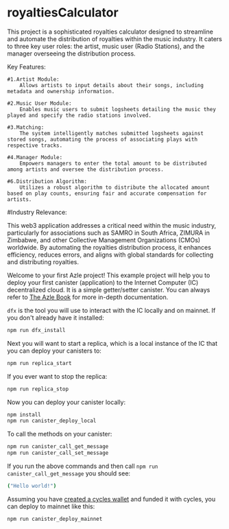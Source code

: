 # royaltiesCalculator
This project is a sophisticated royalties calculator designed to streamline and automate the distribution of royalties within the music industry. It caters to three key user roles: the artist, music user (Radio Stations), and the manager overseeing the distribution process.

Key Features:

    #1.Artist Module:
        Allows artists to input details about their songs, including metadata and ownership information.

    #2.Music User Module:
        Enables music users to submit logsheets detailing the music they played and specify the radio stations involved.

    #3.Matching:
        The system intelligently matches submitted logsheets against stored songs, automating the process of associating plays with respective tracks.

    #4.Manager Module:
        Empowers managers to enter the total amount to be distributed among artists and oversee the distribution process.

    #6.Distribution Algorithm:
        Utilizes a robust algorithm to distribute the allocated amount based on play counts, ensuring fair and accurate compensation for artists.

#Industry Relevance:

This web3 application addresses a critical need within the music industry, particularly for associations such as SAMRO in South Africa, ZIMURA in Zimbabwe, and other Collective Management Organizations (CMOs) worldwide. By automating the royalties distribution process, it enhances efficiency, reduces errors, and aligns with global standards for collecting and distributing royalties.

Welcome to your first Azle project! This example project will help you to deploy your first canister (application) to the Internet Computer (IC) decentralized cloud. It is a simple getter/setter canister. You can always refer to [The Azle Book](https://demergent-labs.github.io/azle/) for more in-depth documentation.

`dfx` is the tool you will use to interact with the IC locally and on mainnet. If you don't already have it installed:

```bash
npm run dfx_install
```

Next you will want to start a replica, which is a local instance of the IC that you can deploy your canisters to:

```bash
npm run replica_start
```

If you ever want to stop the replica:

```bash
npm run replica_stop
```

Now you can deploy your canister locally:

```bash
npm install
npm run canister_deploy_local
```

To call the methods on your canister:

```bash
npm run canister_call_get_message
npm run canister_call_set_message
```

If you run the above commands and then call `npm run canister_call_get_message` you should see:

```bash
("Hello world!")
```

Assuming you have [created a cycles wallet](https://internetcomputer.org/docs/current/developer-docs/quickstart/network-quickstart) and funded it with cycles, you can deploy to mainnet like this:

```bash
npm run canister_deploy_mainnet
```
